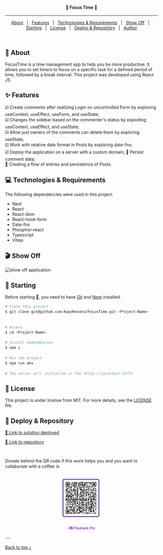 <h4 align="center">
📝 Focus Time 📝
</h4>
<!-- <div align="center">

  [![Linkedin](https://img.shields.io/badge/LinkedIn-0077B5?style=for-the-badge&logo=linkedin&logoColor=white)](https://www.linkedin.com/in/kayo-renato/)

  [![Github](https://img.shields.io/badge/GitHub-100000?style=for-the-badge&logo=github&logoColor=white)](https://github.com/KayoRenato)

  [![Peerlist](https://github-readme-badge.peerlist.io/api/kayoio?style=for-the-badge)](https://peerlist.io/kayoio)
</div> -->


<hr>

<p align="center">
  <a href="#dart-about">About</a> &#xa0; | &#xa0;
  <a href="#sparkles-features">Features</a> &#xa0; | &#xa0;
  <a href="#computer-technologies--requirements">Technologies & Requirements</a> &#xa0; | &#xa0;
  <a href="#clapper-show-off">Show Off</a> &#xa0; | &#xa0;
  <a href="#checkered_flag-starting">Starting</a> &#xa0; | &#xa0;
  <a href="#memo-license">License</a> &#xa0; | &#xa0;
  <a href="#gem-deploy--repository">Deploy & Repository</a> &#xa0; | &#xa0;
  <a href="https://github.com/KayoRenato" target="_blank">Author</a>
</p>

<br>

## :dart: About ##

FocusTime is a time management app to help you be more productive. It allows you to set timers to focus on a specific task for a defined period of time, followed by a break interval. This project was developed using React JS.

## :sparkles: Features ##

:ballot_box_with_check: Create comments after realizing Login on uncontrolled 
Form by exploring useContext, useEffect, useForm, and useState;  
:ballot_box_with_check: Changes the sidebar based on the commenter's status by 
exploiting useContext, useEffect, and useState;  
:ballot_box_with_check: Allow just owners of the comments can delete them by 
exploring useState;   
:ballot_box_with_check: Work with relative date format in Posts by exploring 
date-fns;  
:ballot_box_with_check: Deploy the application on a server with a custom domain;
:black_square_button: Persist comment data;  
:black_square_button: Creating a flow of entries and persistence of Posts.  

## :computer: Technologies & Requirements ##

The following dependencies were used in this project:

- Next
- React
- React-dom
- React-hook-form
- Date-fns 
- Phosphor-react
- Typescript
- Vitejs

## :clapper: Show Off ##

<img src="public/focustime.gif" alt="show off application" >

## :checkered_flag: Starting ##

Before starting :checkered_flag:, you need to have [Git](https://git-scm.com) and [Npm](https://www.npmjs.com/) installed.

```bash
# Clone this project
$ git clone git@github.com:KayoRenato/FocusTime.git <Project-Name> 


# Access
$ cd <Project-Name>

# Install dependencies
$ npm i

# Run the project
$ npm run dev

# The server will initialize in the <http://localhost:5173>
```

## :memo: License ##

This project is under license from MIT. For more details, see the [LICENSE](License.md) file.

## :gem: Deploy & Repository ##

<a href="https://focustime.kayoio.com/" target="_blank">:rocket: Link to solution deployed</a>

<a href="https://github.com/KayoRenato/FocusTime" target="_blank">:octopus: Link to repository</a>

<br>

Donate behind the QR code if this work helps you and you want to collaborate with a coffee :coffee:.
<div style='display: flex; justify-content: center;  flex-direction:column; align-items: center;'>
  <img src="public/buy_coffee.jpeg" alt="buy me a coffee" width="150" height="150">
  <p style='font-size: 12px; font-weight:500; color: #8228D1; display: flex;  align-items: center;'>
  <img src="public/nu.svg" alt="Nubank Logo" width="24" height="24"> Nubank Pix</p>
</div>
---

<a href="#top">Back to top :arrow_heading_up:</a>
